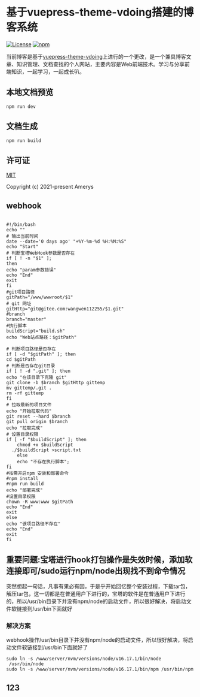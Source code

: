 # 基于vuepress-theme-vdoing搭建的博客系统

<p>
    <a href="https://github.com/wangwen112255/blog/blob/master/LICENSE"><img src="https://img.shields.io/github/license/Chubby-Duner/blog
" alt="License"></a>
    <a href="https://www.npmjs.com/package/vuepress-theme-vdoing"><img alt="npm" src="https://img.shields.io/npm/v/vuepress-theme-vdoing"></a>
</p>

当前博客是基于[vuepress-theme-vdoing](https://github.com/xugaoyi/vuepress-theme-vdoing)上进行的一个更改，是一个兼具博客文章、知识管理、文档查找的个人网站，主要内容是Web前端技术。学习与分享前端知识，一起学习，一起成长叭。

## 本地文档预览
```
npm run dev
```

## 文档生成
```
npm run build
```

## 许可证
[MIT](https://github.com/wangwen112255/blog/blob/master/LICENSE)

Copyright (c) 2021-present Amerys


##  webhook

```shell

#!/bin/bash
echo ""
# 输出当前时间
date --date='0 days ago' "+%Y-%m-%d %H:%M:%S"
echo "Start"
# 判断宝塔WebHook参数是否存在
if [ ! -n "$1" ];
then
echo "param参数错误"
echo "End"
exit
fi
#git项目路径
gitPath="/www/wwwroot/$1"
# git 网址
gitHttp="git@gitee.com:wangwen112255/$1.git"
#branch
branch="master"
#执行脚本
buildScript="build.sh"
echo "Web站点路径：$gitPath"

# 判断项目路径是否存在
if [ -d "$gitPath" ]; then
cd $gitPath
# 判断是否存在git目录
if [ ! -d ".git" ]; then
echo "在该目录下克隆 git"
git clone -b $branch $gitHttp gittemp
mv gittemp/.git .
rm -rf gittemp
fi
# 拉取最新的项目文件
echo "开始拉取代码"
git reset --hard $branch
git pull origin $branch
echo "拉取完成"
# 设置目录权限
if [ -f "$buildScript" ]; then
	chmod +x $buildScript
  ./$buildScript >script.txt
	else
	echo "不存在执行脚本";
fi  
#按需开启npm 安装和部署命令
#npm install
#npm run build
echo "部署完成"
#设置目录权限
chown -R www:www $gitPath
echo "End"
exit
else
echo "该项目路径不存在"
echo "End"
exit
fi

```

##  重要问题:宝塔进行hook打包操作是失效时候，添加软连接即可/sudo运行npm/node出现找不到命令情况

突然想起一句话，凡事有果必有因，于是乎开始回忆整个安装过程，下载tar包，解压tar包，这一切都是在普通用户下进行的，宝塔的软件是在普通用户下进行的，所以/usr/bin目录下并没有npm/node的启动文件，所以很好解决，将启动文件软链接到/usr/bin下面就好
### 解决方案
webhook操作/usr/bin目录下并没有npm/node的启动文件，所以很好解决，将启动文件软链接到/usr/bin下面就好了
```shell
sudo ln -s /www/server/nvm/versions/node/v16.17.1/bin/node
 /usr/bin/node
sudo ln -s /www/server/nvm/versions/node/v16.17.1/bin/npm /usr/bin/npm
```
## 123  




